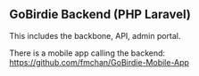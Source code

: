 ## GoBirdie Backend (PHP Laravel)

This includes the backbone, API, admin portal.

There is a mobile app calling the backend: https://github.com/fmchan/GoBirdie-Mobile-App 